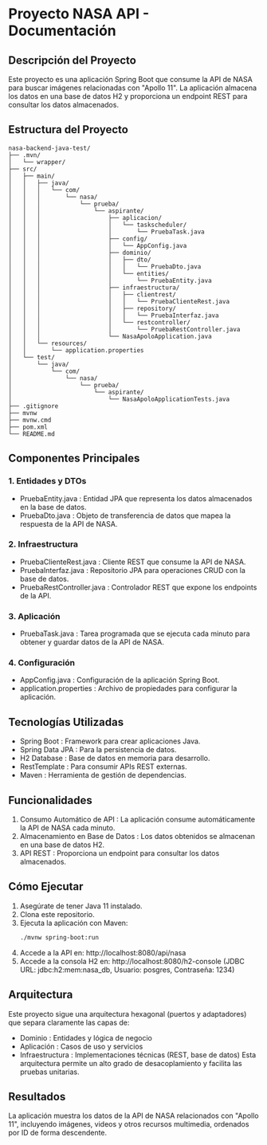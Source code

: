 # Proyecto NASA API - Documentación
## Descripción del Proyecto
Este proyecto es una aplicación Spring Boot que consume la API de NASA para buscar imágenes relacionadas con "Apollo 11". La aplicación almacena los datos en una base de datos H2 y proporciona un endpoint REST para consultar los datos almacenados.

## Estructura del Proyecto
```plaintext
nasa-backend-java-test/
├── .mvn/
│   └── wrapper/
├── src/
│   ├── main/
│   │   ├── java/
│   │   │   └── com/
│   │   │       └── nasa/
│   │   │           └── prueba/
│   │   │               └── aspirante/
│   │   │                   ├── aplicacion/
│   │   │                   │   └── taskscheduler/
│   │   │                   │       └── PruebaTask.java
│   │   │                   ├── config/
│   │   │                   │   └── AppConfig.java
│   │   │                   ├── dominio/
│   │   │                   │   ├── dto/
│   │   │                   │   │   └── PruebaDto.java
│   │   │                   │   └── entities/
│   │   │                   │       └── PruebaEntity.java
│   │   │                   ├── infraestructura/
│   │   │                   │   ├── clientrest/
│   │   │                   │   │   └── PruebaClienteRest.java
│   │   │                   │   ├── repository/
│   │   │                   │   │   └── PruebaInterfaz.java
│   │   │                   │   └── restcontroller/
│   │   │                   │       └── PruebaRestController.java
│   │   │                   └── NasaApoloApplication.java
│   │   └── resources/
│   │       └── application.properties
│   └── test/
│       └── java/
│           └── com/
│               └── nasa/
│                   └── prueba/
│                       └── aspirante/
│                           └── NasaApoloApplicationTests.java
├── .gitignore
├── mvnw
├── mvnw.cmd
├── pom.xml
└── README.md
 ```

## Componentes Principales
### 1. Entidades y DTOs
- PruebaEntity.java : Entidad JPA que representa los datos almacenados en la base de datos.
- PruebaDto.java : Objeto de transferencia de datos que mapea la respuesta de la API de NASA.
### 2. Infraestructura
- PruebaClienteRest.java : Cliente REST que consume la API de NASA.
- PruebaInterfaz.java : Repositorio JPA para operaciones CRUD con la base de datos.
- PruebaRestController.java : Controlador REST que expone los endpoints de la API.
### 3. Aplicación
- PruebaTask.java : Tarea programada que se ejecuta cada minuto para obtener y guardar datos de la API de NASA.
### 4. Configuración
- AppConfig.java : Configuración de la aplicación Spring Boot.
- application.properties : Archivo de propiedades para configurar la aplicación.
## Tecnologías Utilizadas
- Spring Boot : Framework para crear aplicaciones Java.
- Spring Data JPA : Para la persistencia de datos.
- H2 Database : Base de datos en memoria para desarrollo.
- RestTemplate : Para consumir APIs REST externas.
- Maven : Herramienta de gestión de dependencias.
## Funcionalidades
1. Consumo Automático de API : La aplicación consume automáticamente la API de NASA cada minuto.
2. Almacenamiento en Base de Datos : Los datos obtenidos se almacenan en una base de datos H2.
3. API REST : Proporciona un endpoint para consultar los datos almacenados.

## Cómo Ejecutar
1. Asegúrate de tener Java 11 instalado.
2. Clona este repositorio.
3. Ejecuta la aplicación con Maven:
   ```bash
   ./mvnw spring-boot:run
    ```
4. Accede a la API en: http://localhost:8080/api/nasa
5. Accede a la consola H2 en: http://localhost:8080/h2-console (JDBC URL: jdbc:h2:mem:nasa_db, Usuario: posgres, Contraseña: 1234)
## Arquitectura
Este proyecto sigue una arquitectura hexagonal (puertos y adaptadores) que separa claramente las capas de:

- Dominio : Entidades y lógica de negocio
- Aplicación : Casos de uso y servicios
- Infraestructura : Implementaciones técnicas (REST, base de datos)
Esta arquitectura permite un alto grado de desacoplamiento y facilita las pruebas unitarias.

## Resultados
La aplicación muestra los datos de la API de NASA relacionados con "Apollo 11", incluyendo imágenes, videos y otros recursos multimedia, ordenados por ID de forma descendente.